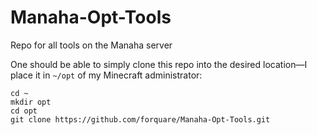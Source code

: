 # Manaha-Opt-Tools


Repo for all tools on the Manaha server

One should be able to simply clone this repo into the desired location—I place it in `~/opt` of my Minecraft administrator:

    cd ~
    mkdir opt
    cd opt
    git clone https://github.com/forquare/Manaha-Opt-Tools.git
